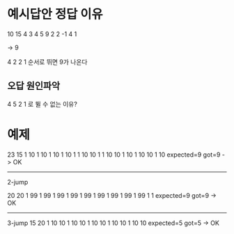 # 예시답안 정답 이유
10 15
4 3 4 5 9 2 2 -1 4 1

-> 9

4 2 2 1 순서로 뛰면 9가 나온다

## 오답 원인파악
4 5 2 1 로 뛸 수 없는 이유?


# 예제
23 15
1 10 1 10 1 10 1 10 1 1 10 10 1 1 10 10 1 10 1 10 10 1 10
expected=9
got=9
-> OK

---
2-jump

20 20
1 99 1 99 1 99 1 99 1 99 1 99 1 99 1 99 1 99 1 1
expected=9
got=9
-> OK

---
3-jump
15 20
1 10 10 1 10 10 1 10 10 1 10 10 1 10 10
expected=5
got=5
-> OK
